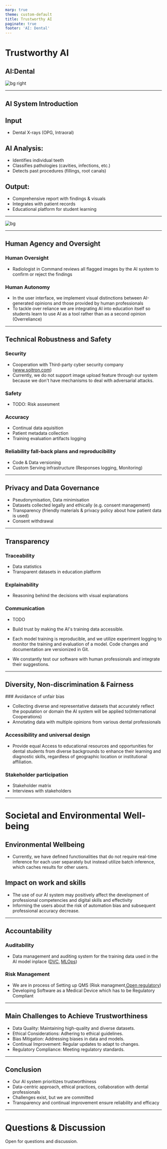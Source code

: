 ```yaml
---
marp: true
theme: custom-default
title: Trustworthy AI
paginate: true
footer: 'AI: Dental'
---
```


<!-- https://altai.insight-centre.org/AL/1804/ -->
<!-- _footer: ""-->
<!-- speaker_notes: In this presentation, we'll explore how our AI system for dental care adheres to the ALTAI principles for trustworthy AI. By following these principles, we ensure the development and deployment of reliable and responsible AI that benefits the dental field. -->

# Trustworthy AI
## AI:Dental

![bg right](img/mascot/AID_5.svg)

---

## AI System Introduction

<div class='columns3'><div>

## Input
- Dental X-rays (OPG, Intraoral)

</div><div>

## AI Analysis:
- Identifies individual teeth
- Classifies pathologies (cavities, infections, etc.)
- Detects past procedures (fillings, root canals)

</div><div>

## Output:
- Comprehensive report with findings & visuals
- Integrates with patient records
- Educational platform for student learning

</div></div>

---

<!-- # AI:Dental Examples of Trustworthiness -->

![bg](https://kroki.io/vega/svg/eNrlWVtv2zYUfs-vELQBSVbLlp24yIJ1Q4A8LECBBWiBPhR5oCVa5iKRBkk5VgL_95HUjbpRvjXokj4UFclz4_m-cw7dlxPLsn9l3gJGwL627AXnS3Y9Gq1gAIYB4ot4NkRklB5Qq6PVdPgvI9geSNEn5POFEJy6rvpeQBQsuLYAYk4YeoZSOSYYpmIc8VAuvYgP-QnXUsa-ubu-hZiD0Lr5_PXmzqKQxSFnSkbqwt6CUHkwQr4fwnx9TjD_ktoYT7I1PxFfzlX-tS6MiS-GAgxCqcdR_o8ubLW1EX9vlH_pCSaOfFc7hSgGkQqFAh_FuWNiPV76gKud391S2YNSJnZAtyYOZkUkYnkFwhiWhnURtf8IE3VTnkdicVMzFCKeFOKlCnHoYjitrHvCw4BQKe8W65uB0c7fcQSwBQKIvcQC2LfIClKmctxhc3K40a_QW2DkCRhQMosZx5AxZZyBOeyKdjK8qP453I97ilYgi_tWJNEKZPRYwBC2-3B5eOgUYLYEVN73j7Jxi1QOeTKwBCMdHzGPoghhwBHBKtg5oEhe-qvd9BfiISh5L61DvEKU4CitBE8wDJ0ZRDjY_z6yfz2caK40iChc0QjNSEy9NoJymaE5oVE3R3myVJIgCKiomLyGloCSeDlLKvLFZWgrD10BFJWFCY5AQ5UCOIhDQDXnM8-WBOGSwaKa4QBqFbJSI78793cD6_7uIfetyKW9BL4vEyMuu6w1tk8igHBVXVYDa5cpazeCoZ9df2HAmCdZeoVnjZhCAVk9VnNQ7sBKa3hLWM-QEnGI0xgWa6IeSWVz0RVgM9IykW4Z27Qja4LbxNe6n8A5pHp_Wnd5nXarSdPjpEsi7cejifXBmri1-y26XQToYwuK8otVeC3vNc9DRjUENdY8I-xD6f64WJpTElW9mwMP8sqSASCawVRuOyoVdcDIp_ICq1fQyWiJsXbncoNO80jjBioBp1Fpe5uKcA0s2noVNMUGkhtLEqbjSH1bK5wZYRwvJAz6du1gxYsWVLZgTVWjs9OUn6cDS0QYR0Nl7tz6zfIIO8uOZHWpOCO4f37e70FyoAcM4QM9YJySx_57FZRjHMJwJle2VPotm6QNmsfDaa-yOQrDI_snVf6zBJ4cNI2a3eG4ruyk62vTOxrknFOPg1bOKbtOc99MuCpTj0e8Xn6kSFuLUjy-NPPhuKxItSW5XQMLdrKbPdqMpuWcBPiZrl0lbXA6vDjdwgYxwa4eoabf-lOA0R1bf1ljS-Cy3xAQpMA9vPHS1PfqmgEGFbbM6rI3bD_9xOv2W_6sNimckdC3j1EgfnHVH3sfMhtH7ZzSNNYn6upg5wQU-bZhfMh5rOb15uyWTyDFINbG5FYWtzC4LG2ddSLZR2g9aUqVcE4H0x1bZs2r7Qzs0hGrBjo6Ya3LBBQkfTraG1_Z9Iw42xhxVmkN-kPPCcEMhkdA2fgoKCszc5alRtTq8flhCGgMxS_NCs7Uz259KJDV1G6OLYXTU-Fu3fHdZq1amdrf0z_Mnjo_3tXuXO5oR3-5VDLb2nhbH9JNVLT3OVOPq8prvW1bcHVH3I6rwhdOlnuixGDy0yejzbam3GdWa8CcizqyZRpbG7GmLATeY3citN-8OzRcHVA4K4_Y8qfqJ4GO2gt359K5dZ00PWS3eMTWGq6p6LrDiaDnMbruDlbeeOttR9CcxPRtIujyVRB0-e4RxND6bQLo46sA6OO7B5B6Sb9JBF29CoKu3j2CSCxyujWA9F81fl4cFa-H9WQnZBRyyeT_kmv5_3Anm_8AuhXkbA==)

<!-- 
ALTAI seven principles
- Human Agency and Oversight
- Technical Robustness and Safety
- Privacy and Data Governance
- Transparency
- Diversity, Non-discrimination and Fairness
- Societal and Environmental Well-being
- Accountability
-->

---

## Human Agency and Oversight

<!-- AI systems should support human autonomy and decision-making, as prescribed by the principle of respect for human autonomy. This requires that AI systems should both act as enablers to a democratic, flourishing and equitable society by supporting the user’s agency and upholding fundamental rights, which should be underpinned by human oversight. In this section, we are asking you to assess the AI system in terms of the respect for human agency, as well as human oversight. -->

### Human Oversight
- Radiologist in Command reviews all flagged images by the AI system to confirm or reject the findings

### Human Autonomy
- In the user interface, we implement visual distinctions between AI-generated opinions and those provided by human professionals
- To tackle over reliance we are integrating AI into education itself so students learn to use AI as a tool rather than as a second opinion (Overreliance)

<!-- Image: (Left side) Consider adding an image of dentists working ogether or a student learning dentistry.-->

---
## Technical Robustness and Safety
<!-- A crucial requirement for achieving Trustworthy AI systems is their dependability (the ability to deliver services that can justifiably be trusted) and resilience (robustness when facing changes). Technical robustness requires that AI systems are developed with a preventative approach to risks and that they behave reliably and as intended while minimising unintentional and unexpected harm as well as preventing it where possible. This should also apply in the event of potential changes in their operating environment or the presence of other agents (human or artificial) that may interact with the AI system in an adversarial manner. The questions in this section address four main issues: 1) security; 2) safety; 3) accuracy; and 4) reliability, fall-back plans and reproducibility. -->
### Security
- Cooperation with Third-party cyber security company (www.soitron.com)
- Currently, we do not support image upload feature through our system because we don't have mechanisms to deal with adversarial attacks.
<!-- - TODO: Certified for cybersecurity (e.g., the certification scheme created by the Cybersecurity Act in Europe) -->
### Safety
- TODO: Risk assesment
<!-- - TODO: Risks, risk metrics and risk levels -->
### Accuracy
- Continual data aquisition
- Patient metadata collection
- Training evaluation artifacts logging
### Reliability fall-back plans and reproducibility
- Code & Data versioning
- Custom Serving infrastructure (Responses logging, Monitoring)

<!-- Image: (Left side) Consider adding an image of a checkmark or shield to represent safety and security.-->

---

## Privacy and Data Governance 

<!-- Closely linked to the principle of prevention of harm is privacy, a fundamental right particularly affected by AI systems. Prevention of harm to privacy also necessitates adequate data governance that covers the quality and integrity of the data used, its relevance in light of the domain in which the AI systems will be deployed, its access protocols and the capability to process data in a manner that protects privacy. -->

- Pseudonymisation, Data minimisation
- Datasets collected legally and ethically (e.g. consent management)
- Transparency (friendly materials & privacy policy about how patient data is used)
- Consent withdrawal

---

## Transparency
<!-- A crucial component of achieving Trustworthy AI is transparency which encompasses three elements: 1) traceability, 2) explainability and 3) open communication about the limitations of the AI system. Technical robustness requires that AI systems be developed with a preventative approach to risks and in a manner such that they reliably behave as intended while minimising unintentional and unexpected harm, and preventing unacceptable harm. This should also apply to potential changes in their operating environment or the presence of other agents (human and artificial) that may interact with the system in an adversarial manner. In addition, the physical and mental integrity of humans should be ensured. -->

### Traceability
- Data statistics
- Transparent datasets in education platform

### Explainability
- Reasoning behind the decisions with visual explanations

### Communication
- TODO

- Build trust by making the AI's training data accessible.
- Each model training is reproducible, and we utilize experiment logging to monitor the training and evaluation of a model. Code changes and documentation are versionized in Git.
- We constantly test our software with human professionals and integrate their suggestions.

<!-- * **Example:** 
    - Transparent Dataset in Education platform -->

<!-- Image: (Left side) Consider adding an image of an open book or microscope to represent transparency. -->

---

## Diversity, Non-discrimination & Fairness
<!-- In order to achieve Trustworthy AI, we must enable inclusion and diversity throughout the entire AI system’s life cycle. AI systems (both for training and operation) may suffer from the inclusion of inadvertent historic bias, incompleteness, and bad governance models. The continuation of such biases could lead to unintended (in)direct prejudice and discrimination against certain groups or people, potentially exacerbating prejudice and marginalisation. Harm can also result from the intentional exploitation of (consumer) biases or by engaging in unfair competition, such as the homogenisation of prices by means of collusion or a non- transparent market. Identifiable and discriminatory bias should be removed in the collection phase where possible. AI systems should be user-centric and designed in a way that allows all people to use AI products or services, regardless of their age, gender, abilities or characteristics. Accessibility to this technology for persons with disabilities, which are present in all societal groups, is of particular importance. -->

### Avoidance of unfair bias
- Collecting diverse and representative datasets that accurately reflect the population or domain the AI system will be applied to(International Cooperations)
- Annotating data with multiple opinions from various dental professionals

### Accessibility and universal design
- Provide equal Access to educational resources and opportunities for dental students from diverse backgrounds to enhance their learning and diagnostic skills, regardless of geographic location or institutional affiliation.

### Stakeholder participation
- Stakeholder matrix
- Interviews with stakeholders

<!-- Image: (Left side) Consider adding an image of a globe or people from diverse backgrounds to represent data diversity. -->

---
# Societal and Environmental Well-being
<!-- In line with the principles of fairness and prevention of harm, the broader society, other sentient beings and the environment should be considered as stakeholders throughout the AI system's life cycle. Ubiquitous exposure to social AI systems in all areas of our lives (be it in education, work, care or entertainment) may alter our conception of social agency, or negatively impact our social relationships and attachment. While AI systems can be used to enhance social skills, they can equally contribute to their deterioration. This could equally affect peoples' physical and mental well-being. The effects of AI systems must therefore be carefully monitored and considered. Sustainability and ecological responsibility of AI systems should be encouraged, and research should be fostered into AI solutions addressing areas of global concern, for instance the Sustainable Development Goals. Overall, AI should be used to benefit all human beings, including future generations. AI systems should serve to maintain and foster democratic processes and respect the plurality of values and life choices of individuals. AI systems must not undermine democratic processes, human deliberation or democratic voting systems or pose a systemic threat to society at large. -->
## Environmental Wellbeing
- Currently, we have defined functionalities that do not require real-time inference for each user separately but instead utilize batch inference, which caches results for other users.

## Impact on work and skills
- The use of our AI system may positively affect the development of professional competencies and digital skills and effectivity
- Informing the users about the risk of automation bias and subsequent professional accuracy decrease.

---

## Accountability
<!-- The principle of accountability necessitates that mechanisms be put in place to ensure responsibility for the development, deployment and/or use of AI systems. This topic is closely related to risk management, identifying and mitigating risks in a transparent way that can be explained to and audited by third parties. When unjust or adverse impacts occur, accessible mechanisms for accountability should be in place that ensure an adequate possibility of redress.  -->

### Auditability
- Data management and auditing system for the training data used in the AI model inplace ([DVC](https://dvc.org/), [MLOps](https://mlflow.org/))

### Risk Management
- We are in process of Setting up QMS (Risk managment,[Open regulatory](https://app.openregulatory.com/))
- Developing Software as a Medical Device which has to be Regulatory Compliant

<!-- Image: (Left side) Consider adding an image of a handshake or scales to represent accountability.-->

---

## Main Challenges to Achieve Trustworthiness

- Data Quality: Maintaining high-quality and diverse datasets.
- Ethical Considerations: Adhering to ethical guidelines.
- Bias Mitigation: Addressing biases in data and models.
- Continual Improvement: Regular updates to adapt to changes.
- Regulatory Compliance: Meeting regulatory standards.

<!-- Speaker Notes:
While we strive for a trustworthy AI system, challenges exist. Maintaining high-quality and diverse data is an ongoing effort. We actively address ethical considerations and work to mitigate potential biases in data and models.  Continual improvement ensures our AI adapts to new information and remains reliable. Finally, meeting regulatory standards is crucial for operating in the healthcare field.
Developing trustworthy AI involves ongoing efforts.  We continuously strive to maintain high-quality and diverse datasets, adhere to ethical guidelines, and address potential biases.  Regular updates ensure our AI adapts to new information and remains reliable.  Finally, meeting regulatory standards is crucial for operating in the healthcare field. -->

---

## Conclusion

- Our AI system prioritizes trustworthiness
- Data-centric approach, ethical practices, collaboration with dental professionals
- Challenges exist, but we are committed
- Transparency and continual improvement ensure reliability and efficacy

<!-- Our AI system is built on the foundation of trustworthiness.  We prioritize a data-centric approach, ethical practices, and collaboration with dental professionals worldwide.  While challenges exist, we are committed to continuous improvement and transparency. This ensures our AI remains reliable and delivers effective outcomes in dental care. -->

---

# Questions & Discussion

Open for questions and discussion.

